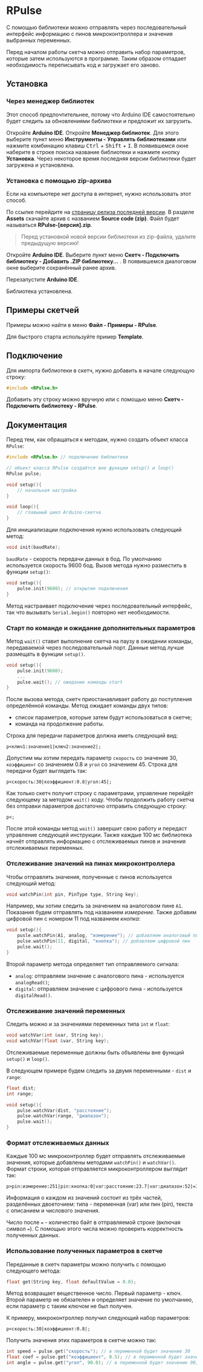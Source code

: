 # RPulse

С помощью библиотеки можно отправлять через последовательный интерфейс информацию с пинов микроконтроллера и значения выбранных переменных.

Перед началом работы скетча можно отправить набор параметров, которые затем используются в программе. Таким образом отпадает необходимость переписывать код и загружает его заново.

## Установка

### Через менеджер библиотек

Этот способ предпочтительнее, потому что Arduino IDE самостоятельно будет следить за обновлениями библиотеки и предложит их загрузить.

Откройте **Arduino IDE**. Откройте **Менеджер библиотек**. Для этого выберите пункт меню **Инструменты - Управлять библиотеками** или нажмите комбинацию клавиш <kbd>Ctrl</kbd> + <kbd>Shift</kbd> + <kbd>I</kbd>. В появившемся окне наберите в строке поиска название библиотеки и нажмите кнопку **Установка**. Через некоторое время последняя версии библиотеки будет загружена и установлена.

### Установка с помощью zip-архива

Если на компьютере нет доступа в интернет, нужно использовать этот способ.

По ссылке перейдите на [страницу релиза последней версии](https://github.com/skyfroger/RPlatform/releases/latest). В разделе **Assets** скачайте архив с названием **Source code (zip)**. Файл будет называться **RPulse-[версия].zip**.

> Перед установкой новой версии библиотеки из zip-файла, удалите предыдущую версию!

Откройте **Arduino IDE**. Выберите пункт меню **Скетч - Подключить библиотеку - Добавить .ZIP библиотеку...** . В появившемся диалоговом окне выберите сохранённый ранее архив.

Перезапустите **Arduino IDE**.

Библиотека установлена.

## Примеры скетчей

Примеры можно найти в меню **Файл - Примеры - RPulse**.

Для быстрого старта используйте пример **Template**.

## Подключение

Для импорта библиотеки в скетч, нужно добавить в начале следующую строку:

```c++
#include <RPulse.h>
```

Добавить эту строку можно вручную или с помощью меню **Скетч - Подключить библиотеку - RPulse**.

## Документация

Перед тем, как обращаться к методам, нужно создать объект класса `RPulse`:

```c++
#include <RPulse.h> // подключение библиотеки

// объект класса RPulse создаётся вне функции setup() и loop()
RPulse pulse;

void setup(){
    // начальная настройка
}

void loop(){
    // главыный цикл Arduino-скетча
}
```

Для инициализации подключения нужно использовать следующий метод:

```c++
void init(baudRate);
```

`baudRate` - скорость передачи данных в бод. По умолчанию используется скорость 9600 бод. Вызов метода нужно разместить в функции `setup()`:

```c++
void setup(){
    pulse.init(9600); // открытие подключения
}
```

Метод настраивает подключение через последовательный интерфейс, так что вызывать `Serial.begin()` повторно нет необходимости.

### Старт по команде и ожидание дополнительных параметров

Метод `wait()` ставит выполнение скетча на паузу в ожидании команды, передаваемой через последовательный порт. Данные метод лучше размещать в функции `setup()`.

```c++
void setup(){
    pulse.init(9600);
    ...
    pulse.wait(); // ожидание команды start
}
```

После вызова метода, скетч приостанавливает работу до поступления определённой команды. Метод ожидает команды двух типов:

-   список параметров, которые затем будут использоваться в скетче;
-   команда на продолжение работы.

Строка для передачи параметров должна иметь следующий вид:

```
p<ключ1:значение1|ключ2:значение2|;
```

Допустим мы хотим передать параметр `скорость` со значение 30, `коэффициент` со значением 0.8 и `угол` со значением 45. Строка для передачи будет выглядеть так:

```
p<скорость:30|коэффициент:0.8|угол:45|;
```

Как только скетч получит строку с параметрами, управление перейдёт следующему за методом `wait()` коду. Чтобы продолжить работу скетча без отправки параметров достаточно отправить следующую строку:

```
p<;
```

После этой команды метод `wait()` завершит свою работу и передаст управление следующей инструкции. Также каждые 100 мс библиотека начнёт отправлять информацию с отслеживаемых пинов и значения отслеживаемых переменных.

### Отслеживание значений на пинах микроконтроллера

Чтобы отправлять значения, полученные с пинов используется следующий метод:

```c++
void watchPin(int pin, PinType type, String key);
```

Например, мы хотим следить за значением на аналоговом пине `A1`. Показания будем отправлять под названием _измерение_. Также добавим цифровой пин с номером 11 под названием _кнопка_:

```c++
void setup(){
    pusle.watchPin(A1, analog, "измерение"); // добавляем аналоговый пин
    pulse.watchPin(11, digital, "кнопка"); // добавляем цифровой пин
    pulse.wait();
}
```

Второй параметр метода определяет тип отправляемого сигнала:

-   `analog`: отправляем значение с аналогового пина - используется `analogRead()`;
-   `digital`: отправляем значение с цифрового пина - используется `digitalRead()`.

### Отслеживание значений переменных

Следить можно и за значениями переменных типа `int` и `float`:

```c++
void watchVar(int &var, String key);
void watchVar(float &var, String key);
```

Отслеживаемые переменные должны быть объявлены вне функций `setup()` и `loop()`.

В следующем примере будем следить за двумя переменными - `dist` и `range`:

```c++
float dist;
int range;

void setup(){
    pulse.watchVar(dist, "расстояние");
    pulse.watchVar(range, "диапазон");
    pulse.wait();
}
```

### Формат отслеживаемых данных

Каждые 100 мс микроконтроллер будет отправлять отслеживаемые значения, которые добавлены методами `watchPin()` и `watchVar()`. Формат строки, которая отправляется микроконтроллером выглядит так:

```
p>pin:измерение:251|pin:кнопка:0|var:расстояние:23.7|var:диапазон:52|=103
```

Информация о каждом из значений состоит из трёх частей, разделённых двоеточием: типа - переменная (var) или пин (pin), текста с описанием и числового значения.

Число после `=`  - количество байт в отправляемой строке (включая символ `=`). С помощью этого числа можно проверить корректность полученных данных.

### Использование полученных параметров в скетче

Переданные в скетч параметры можно получить с помощью следующего метода:

```c++
float get(String key, float defaultValue = 0.0);
```

Метод возвращает вещественное число. Первый параметр - ключ. Второй параметр не обязателен и определяет значение по умолчанию, если параметр с таким ключом не был получен.

К примеру, микроконтроллер получил следующий набор параметров:

```
p<скорость:30|коэффициент:0.8|;
```

Получить значения этих параметров в скетче можно так:

```c++
int speed = pulse.get("скорость"); // в переменной будет значение 30
float coef = pulse.get("коэффициент", 0.5); // в переменной будет значение 0.8
int angle = pulse.get("угол", 90.0); // в переменной будет значение 90, так как этот параметр не отправлялся
```
